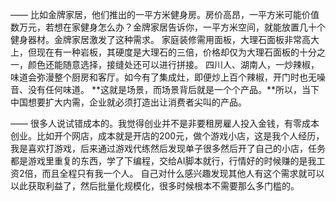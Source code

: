 ——
比如金牌家居，他们推出的一平方米健身房。房价高昂，一平方米可能价值数万元，若想在家健身怎么办？金牌家居告诉你，一平方米空间，就能放置几十个健身器材。金牌家居激发了这种需求。
家庭装修需用面板，大理石面板非常高大上，但现在有一种岩板，其硬度是大理石的三倍，价格却仅为大理石面板的十分之一，颜色还能随意选择，接缝处还可以进行拼接。
四川人、湖南人，一炒辣椒，味道会弥漫整个厨房和客厅。如今有了集成灶，即便炒上百个辣椒，开门时也无噪音、没有任何味道。
**这就是场景，而场景背后就是一个个产品。**所以，当下中国想要扩大内需，企业就必须打造出让消费者尖叫的产品。

——
很多人说试错成本的。我觉得创业并不是非要租房雇人投入金钱，有零成本创业。比如开个网店，成本就是开店的200元，做个游戏小店，这是我个人经历，我是喜欢打游戏，后来通过游戏代练然后发现单子很多然后开了自己的小店，任务都是游戏里重复的东西，学了下编程，交给AI脚本就行，行情好的时候赚的是我工资2倍，而且全程只有我一个人。
自己对什么感兴趣发现其他人有这个需求就可以以此获取利益了，然后批量化规模化，很多时候根本不需要那么多门槛的。
